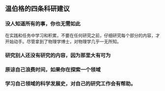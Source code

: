 ## 温伯格的四条科研建议

### 没人知道所有的事，你也无需如此
在实践和任务中学习和积累，不要在任何研究之前，仔细研究每个部分的内容，才开始动手。尽管拿到了物理学博士，对物理学几乎一无所知。

### 研究别人还没有研究的内容，因为那里大有可为

### 原谅自己浪费时间，如果你在探索一个领域

### 学习自己领域的科学发展史，对自己的研究工作会有帮助。
